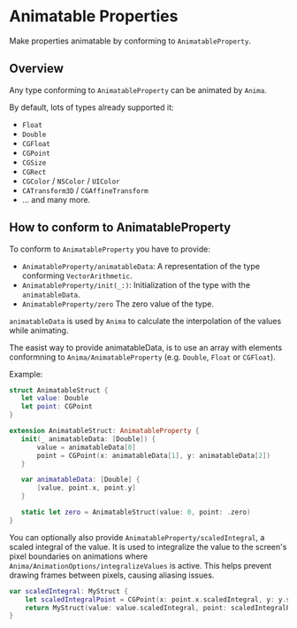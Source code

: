 # Animatable Properties

Make properties animatable by conforming to `AnimatableProperty`.

## Overview

Any type conforming to ``AnimatableProperty`` can be animated by `Anima`.

By default, lots of types already supported it:

- `Float`
- `Double`
- `CGFloat`
- `CGPoint`
- `CGSize`
- `CGRect`
- `CGColor` / `NSColor` / `UIColor`
- `CATransform3D` / `CGAffineTransform`
- … and many more.

## How to conform to AnimatableProperty

To conform to ``AnimatableProperty`` you have to provide:
- ``AnimatableProperty/animatableData``: A representation of the type conforming `VectorArithmetic`.
- ``AnimatableProperty/init(_:)``: Initialization of the type with the `animatableData`.
- ``AnimatableProperty/zero`` The zero value of the type.


`animatableData` is used by `Anima` to calculate the interpolation of the values while animating.

The easist way to provide animatableData,  is to use an array with elements conformning to ``Anima/AnimatableProperty`` (e.g. `Double`, `Float` or `CGFloat`).

Example:

```swift
struct AnimatableStruct {
   let value: Double
   let point: CGPoint
}

extension AnimatableStruct: AnimatableProperty {
   init(_ animatableData: [Double]) {
       value = animatableData[0]
       point = CGPoint(x: animatableData[1], y: animatableData[2])
   }

   var animatableData: [Double] {
       [value, point.x, point.y]
   }

   static let zero = AnimatableStruct(value: 0, point: .zero)
}
```

You can optionally also provide ``AnimatableProperty/scaledIntegral``, a scaled integral of the value. It is used to integralize the value to the screen's pixel boundaries on animations where ``Anima/AnimationOptions/integralizeValues`` is active. This helps prevent drawing frames between pixels, causing aliasing issues.

```swift
var scaledIntegral: MyStruct {
    let scaledIntegralPoint = CGPoint(x: point.x.scaledIntegral, y: y.scaledIntegral)
    return MyStruct(value: value.scaledIntegral, point: scaledIntegralPoint)
}
```
